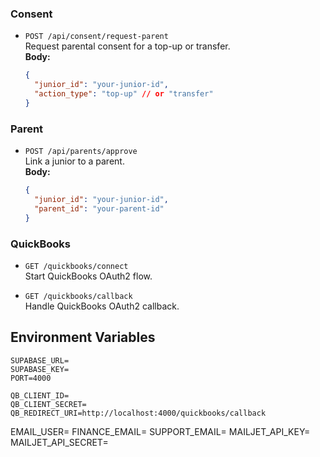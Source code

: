 ### Consent

- `POST /api/consent/request-parent`  
  Request parental consent for a top-up or transfer.  
  **Body:**
  ```json
  {
    "junior_id": "your-junior-id",
    "action_type": "top-up" // or "transfer"
  }
  ```

### Parent

- `POST /api/parents/approve`  
  Link a junior to a parent.  
  **Body:**
  ```json
  {
    "junior_id": "your-junior-id",
    "parent_id": "your-parent-id"
  }
  ```

### QuickBooks

- `GET /quickbooks/connect`  
  Start QuickBooks OAuth2 flow.

- `GET /quickbooks/callback`  
  Handle QuickBooks OAuth2 callback.



## Environment Variables


```
SUPABASE_URL=
SUPABASE_KEY=
PORT=4000

QB_CLIENT_ID=
QB_CLIENT_SECRET=
QB_REDIRECT_URI=http://localhost:4000/quickbooks/callback
```

EMAIL_USER=
FINANCE_EMAIL=
SUPPORT_EMAIL=
MAILJET_API_KEY=
MAILJET_API_SECRET=
